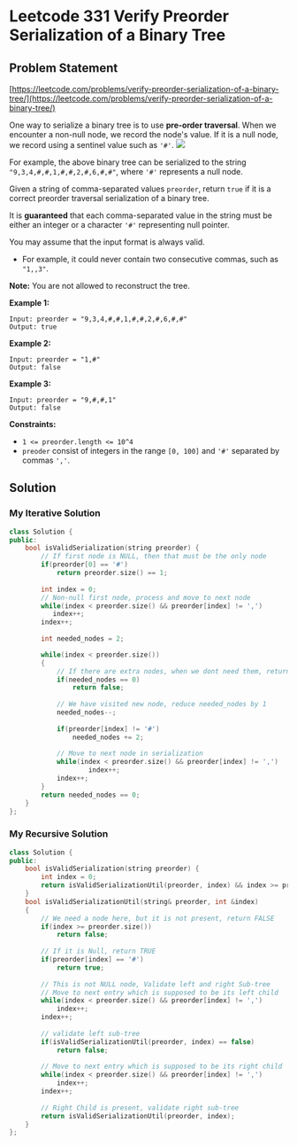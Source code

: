 # Leetcode 331 Verify Preorder Serialization of a Binary Tree

## Problem Statement

[https://leetcode.com/problems/verify-preorder-serialization-of-a-binary-tree/](https://leetcode.com/problems/verify-preorder-serialization-of-a-binary-tree/)

One way to serialize a binary tree is to use **pre-order traversal**. When we encounter a non-null node, we record the node's value. If it is a null node, we record using a sentinel value such as `'#'`. ![](https://assets.leetcode.com/uploads/2021/03/12/pre-tree.jpg)

For example, the above binary tree can be serialized to the string `"9,3,4,#,#,1,#,#,2,#,6,#,#"`, where `'#'` represents a null node.

Given a string of comma-separated values `preorder`, return `true` if it is a correct preorder traversal serialization of a binary tree.

It is **guaranteed** that each comma-separated value in the string must be either an integer or a character `'#'` representing null pointer.

You may assume that the input format is always valid.

* For example, it could never contain two consecutive commas, such as `"1,,3"`.

**Note:** You are not allowed to reconstruct the tree.

**Example 1:**

```text
Input: preorder = "9,3,4,#,#,1,#,#,2,#,6,#,#"
Output: true
```

**Example 2:**

```text
Input: preorder = "1,#"
Output: false
```

**Example 3:**

```text
Input: preorder = "9,#,#,1"
Output: false
```

**Constraints:**

* `1 <= preorder.length <= 10^4`
* `preoder` consist of integers in the range `[0, 100]` and `'#'` separated by commas `','`.

## Solution

### My Iterative Solution

```cpp
class Solution {
public:
    bool isValidSerialization(string preorder) {
        // If first node is NULL, then that must be the only node
        if(preorder[0] == '#')
            return preorder.size() == 1;
        
        int index = 0;
        // Non-null first node, process and move to next node
        while(index < preorder.size() && preorder[index] != ',')
           index++;
        index++;
        
        int needed_nodes = 2;

        while(index < preorder.size())
        {
            // If there are extra nodes, when we dont need them, return false
            if(needed_nodes == 0)
                return false;
            
            // We have visited new node, reduce needed_nodes by 1
            needed_nodes--;
            
            if(preorder[index] != '#')
                needed_nodes += 2;
            
            // Move to next node in serialization
            while(index < preorder.size() && preorder[index] != ',')
                    index++;
            index++;
        }
        return needed_nodes == 0;
    }
};
```

### My Recursive Solution

```cpp
class Solution {
public:
    bool isValidSerialization(string preorder) {
        int index = 0;
        return isValidSerializationUtil(preorder, index) && index >= preorder.size() - 1;  
    }
    bool isValidSerializationUtil(string& preorder, int &index)
    {
        // We need a node here, but it is not present, return FALSE
        if(index >= preorder.size())
            return false;
        
        // If it is Null, return TRUE
        if(preorder[index] == '#')
            return true;
        
        // This is not NULL node, Validate left and right Sub-tree
        // Move to next entry which is supposed to be its left child
        while(index < preorder.size() && preorder[index] != ',')
            index++;
        index++; 
        
        // validate left sub-tree
        if(isValidSerializationUtil(preorder, index) == false)
            return false;
        
        // Move to next entry which is supposed to be its right child
        while(index < preorder.size() && preorder[index] != ',')
            index++;
        index++;  
        
        // Right Child is present, validate right sub-tree
        return isValidSerializationUtil(preorder, index);
    }
};
```

